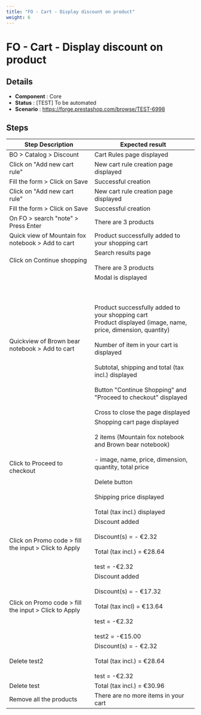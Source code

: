 ```yaml
---
title: "FO - Cart - Display discount on product"
weight: 6
---
```


# FO - Cart - Display discount on product
## Details
* **Component** : Core
* **Status** : [TEST] To be automated
* **Scenario** : https://forge.prestashop.com/browse/TEST-6998

## Steps
| Step Description | Expected result |
| ----- | ----- |
| BO > Catalog > Discount | Cart Rules page displayed |
| Click on "Add new cart rule" | New cart rule creation page displayed |
| Fill the form > Click on Save | Successful creation |
| Click on "Add new cart rule" | New cart rule creation page displayed |
| Fill the form > Click on Save | Successful creation |
| On FO > search "note" > Press Enter | There are 3 products |
| Quick view of Mountain fox notebook > Add to cart | Product successfully added to your shopping cart |
| Click on Continue shopping | Search results page<br><br>There are 3 products |
| Quickview of Brown bear notebook > Add to cart | Modal is displayed<br><br> <br><br>Product successfully added to your shopping cart<br>Product displayed (image, name, price, dimension, quantity)<br><br>Number of item in your cart is displayed<br><br>Subtotal, shipping and total (tax incl.) displayed<br><br>Button "Continue Shopping" and "Proceed to checkout" displayed<br><br>Cross to close the page displayed |
| Click to Proceed to checkout | Shopping cart page displayed<br><br>2 items (Mountain fox notebook and Brown bear notebook)<br><br>- image, name, price, dimension, quantity, total price<br><br>Delete button<br><br>Shipping price displayed<br><br>Total (tax incl.) displayed |
| Click on Promo code > fill the input > Click to Apply | Discount added <br><br>Discount(s) = - €2.32<br><br>Total (tax incl.) = €28.64<br><br>test = -€2.32 |
| Click on Promo code > fill the input > Click to Apply | Discount added <br><br>Discount(s) = - €17.32<br><br>Total (tax incl) = €13.64<br><br>test = -€2.32<br><br>test2 = -€15.00 |
| Delete test2 | Discount(s) = - €2.32<br><br>Total (tax incl.) = €28.64<br><br>test = -€2.32 |
| Delete test | Total (tax incl.) = €30.96 |
| Remove all the products | There are no more items in your cart |
